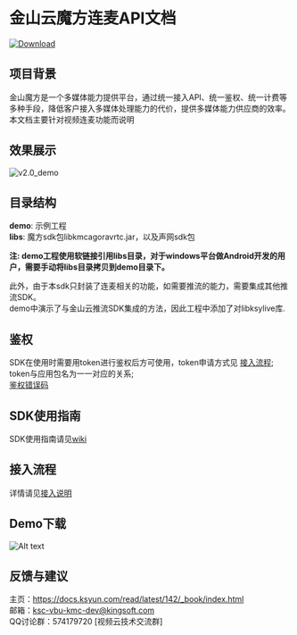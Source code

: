 # 金山云魔方连麦API文档
[ ![Download](https://api.bintray.com/packages/ksvcmc/KMCAgoraRTC/KMCAgoraVRTC/images/download.svg) ](https://bintray.com/ksvcmc/KMCAgoraRTC/KMCAgoraVRTC/_latestVersion)

## 项目背景
金山魔方是一个多媒体能力提供平台，通过统一接入API、统一鉴权、统一计费等多种手段，降低客户接入多媒体处理能力的代价，提供多媒体能力供应商的效率。  
本文档主要针对视频连麦功能而说明
## 效果展示
![v2.0_demo](https://raw.githubusercontent.com/wiki/ksvcmc/KMCAgoraVRTC_Android/image/v2.0.png)

## 目录结构
**demo**: 示例工程  
**libs**: 魔方sdk包libkmcagoravrtc.jar，以及声网sdk包  

**注: demo工程使用软链接引用libs目录，对于windows平台做Android开发的用户，需要手动将libs目录拷贝到demo目录下。**

此外，由于本sdk只封装了连麦相关的功能，如需要推流的能力，需要集成其他推流SDK。  
demo中演示了与金山云推流SDK集成的方法，因此工程中添加了对libksylive库.

## 鉴权
SDK在使用时需要用token进行鉴权后方可使用，token申请方式见
[接入流程](https://github.com/ksvcmc/KMCAgoraVRTC_Android/wiki/token_apply);  
token与应用包名为一一对应的关系;    
[鉴权错误码](https://github.com/ksvcmc/KMCAgoraVRTC_Android/wiki/auth_error)  

## SDK使用指南
SDK使用指南请见[wiki](https://github.com/ksvcmc/KMCAgoraVRTC_Android/wiki)

## 接入流程
详情请见[接入说明](https://github.com/ksvcmc/KMCAgoraVRTC_Android/wiki/token_apply)

## Demo下载
![Alt text](https://raw.githubusercontent.com/wiki/ksvcmc/KMCAgoraVRTC_Android/lianmaicode.png)

## 反馈与建议
主页：https://docs.ksyun.com/read/latest/142/_book/index.html  
邮箱：ksc-vbu-kmc-dev@kingsoft.com  
QQ讨论群：574179720 [视频云技术交流群]  
